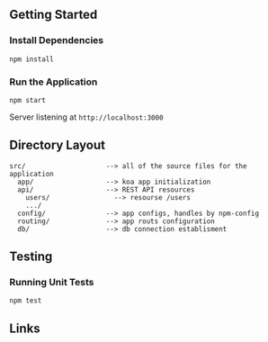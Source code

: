 ## Getting Started
### Install Dependencies

```
npm install
```

### Run the Application


```
npm start
```

Server listening at `http://localhost:3000`


## Directory Layout

```
src/                    --> all of the source files for the application
  app/                  --> koa app initialization 
  api/                  --> REST API resources
    users/                --> resourse /users
    .../
  config/               --> app configs, handles by npm-config 
  routing/              --> app routs configuration
  db/                   --> db connection establisment
```

## Testing
### Running Unit Tests

```
npm test
```

## Links